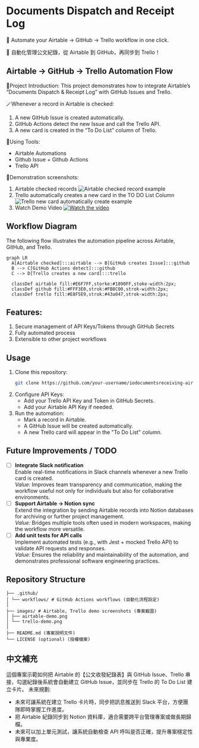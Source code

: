 # Documents Dispatch and Receipt Log 
🚀 Automate your Airtable → GitHub → Trello workflow in one click.

📌 自動化管理公文紀錄，從 Airtable 到 GitHub，再同步到 Trello！

## Airtable → GitHub → Trello Automation Flow
📌Project Introduction:
This project demonstrates how to integrate Airtable’s “Documents Dispatch & Receipt Log” with GitHub Issues and Trello.  

🪄Whenever a record in Airtable is checked:
1. A new GitHub Issue is created automatically.
2. GitHub Actions detect the new Issue and call the Trello API.
3. A new card is created in the “To Do List” column of Trello.
   
🔧Using Tools:
* Airtable Automations
* Github Issue + Github Actions
* Trello API

🚀Demonstration screenshots:

1. Airtable checked records
![Airtable checked record example](images/airtable-demo.png)
2. Trello automatically creates a new card in the TO DO List Column
![Trello new card automatically create example](images/trello-demo.png)
3. Watch Demo Video
[![Watch the video](https://img.youtube.com/vi/VIDEO_ID/0.jpg)](https://www.youtube.com/watch?v=VIDEO_ID)

## Workflow Diagram
The following flow illustrates the automation pipeline across Airtable, GitHub, and Trello.
```mermaid
graph LR
  A[Airtable checked]:::airtable --> B[GitHub creates Issue]:::github
  B --> C[GitHub Actions detect]:::github
  C --> D[Trello creates a new card]:::trello

  classDef airtable fill:#E6F7FF,storke:#1890FF,stoke-width:2px;
  classDef github fill:#FFF3E0,strok:#FB8C00,strok-width:2px;
  classDef trello fill:#E8F5E9,strok:#43a047,strok-width:2px;
``` 
## Features:
1. Secure management of API Keys/Tokens through GitHub Secrets
2. Fully automated process
3. Extensible to other project workflows

## Usage
1. Clone this repository:
   ```bash
   git clone https://github.com/your-username/iodocumentsreceiving-airtable-trello-bridge.git
2. Configure API Keys:
   * Add your Trello API Key and Token in GitHub Secrets.
   * Add your Airtable API Key if needed.
3. Run the automation:
   * Mark a record in Airtable.
   * A GitHub Issue will be created automatically.
   * A new Trello card will appear in the "To Do List" column.

## Future Improvements / TODO
- [ ] **Integrate Slack notification**  
  Enable real-time notifications in Slack channels whenever a new Trello card is created.  
  *Value:* Improves team transparency and communication, making the workflow useful not only for individuals but also for collaborative environments.  
- [ ] **Support Airtable → Notion sync**  
  Extend the integration by sending Airtable records into Notion databases for archiving or further project management.  
  *Value:* Bridges multiple tools often used in modern workspaces, making the workflow more versatile.  
- [ ] **Add unit tests for API calls**  
  Implement automated tests (e.g., with Jest + mocked Trello API) to validate API requests and responses.  
  *Value:* Ensures the reliability and maintainability of the automation, and demonstrates professional software engineering practices.

## Repository Structure
```
├── .github/
│ └── workflows/ # GitHub Actions workflows (自動化流程設定)
│
├── images/ # Airtable, Trello demo screenshots (專案截圖)
│ ├── airtable-demo.png
│ └── trello-demo.png
│
├── README.md (專案說明文件)
└── LICENSE (optional) (授權檔案)
```

 ## 中文補充
這個專案示範如何把 Airtable 的【公文收發紀錄表】與 GitHub Issue、Trello 串接，勾選紀錄後系統會自動建立 GitHub Issue，並同步在 Trello 的 To Do List 建立卡片。
未來規劃:
* 未來可讓系統在建立 Trello 卡片時，同步把訊息推送到 Slack 平台，方便團隊即時掌握工作進度。
* 把 Airtable 紀錄同步到 Notion 資料庫，適合需要跨平台管理專案或做長期歸檔。
* 未來可以加上單元測試，讓系統自動檢查 API 呼叫是否正確，提升專案穩定性與專業度。
